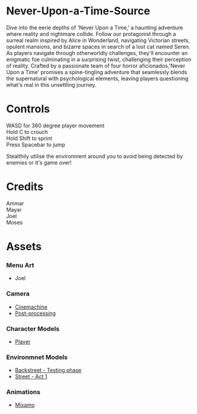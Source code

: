 # Never-Upon-a-Time-Source
Dive into the eerie depths of 'Never Upon a Time,' a haunting adventure where reality and nightmare collide. Follow our protagonist through a surreal realm inspired by Alice in Wonderland, navigating Victorian streets, opulent mansions, and bizarre spaces in search of a lost cat named Seren. As players navigate through otherworldly challenges, they'll encounter an enigmatic foe culminating in a surprising twist, challenging their perception of reality. Crafted by a passionate team of four horror aficionados,'Never Upon a Time' promises a spine-tingling adventure that seamlessly blends the supernatural with psychological elements, leaving players questioning what's real in this unsettling journey.

# Controls
WASD for 360 degree player movement  
Hold C to crouch  
Hold Shift to sprint  
Press Spacebar to jump  

Stealthily utilise the environment around you to avoid being detected by enemies or it's game over!

# Credits
Ammar  
Mayar  
Joel  
Moses  

# Assets
### Menu Art
- Joel
### Camera
- [Cinemachine](https://unity.com/unity/features/editor/art-and-design/cinemachine)
- [Post-processing](https://docs.unity3d.com/Manual/PostProcessingOverview.html)
### Character Models
- [Player](https://sketchfab.com/3d-models/little-nightmares-celine-f0c51fd1a2fc472a8fd8afb0cbdbbced)
### Environmnet Models
- [Backstreet - Testing phase](https://sketchfab.com/3d-models/new-york-backstreet-3b25b5211b9d410ebbbd5fde31cce305)
- [Street - Act 1](https://sketchfab.com/3d-models/after-the-rain-vr-sound-a1177381d3464f75b10cb8f462f0b9a5)
### Animations
- [Mixamo](https://www.mixamo.com)
